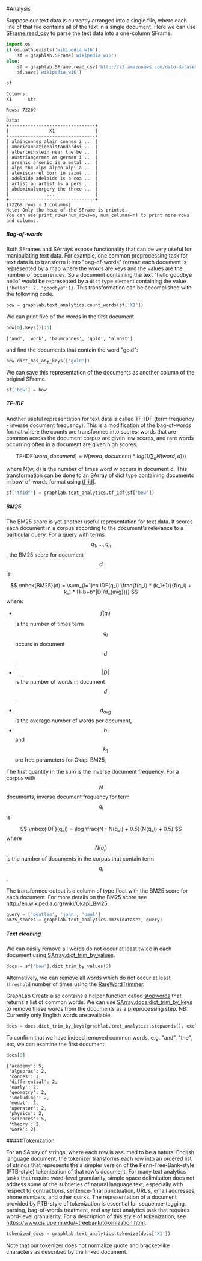 #Analysis

Suppose our text data is currently arranged into a single file, where each line
of that file contains all of the text in a single document. Here we can use
[SFrame.read_csv](https://dato.com/products/create/docs/generated/graphlab.SFrame.read_csv.html)
to parse the text data into a one-column SFrame.

```python
import os
if os.path.exists('wikipedia_w16'):
    sf = graphlab.SFrame('wikipedia_w16')
else:
    sf = graphlab.SFrame.read_csv('http://s3.amazonaws.com/dato-datasets/wikipedia/raw/w16.csv', header=False)
    sf.save('wikipedia_w16')
```

```python
sf
```
```
Columns:
X1      str

Rows: 72269

Data:
+--------------------------------+
|               X1               |
+--------------------------------+
| alainconnes alain connes i ... |
| americannationalstandardsi ... |
| alberteinstein near the be ... |
| austriangerman as german i ... |
| arsenic arsenic is a metal ... |
| alps the alps alpen alpi a ... |
| alexiscarrel born in saint ... |
| adelaide adelaide is a coa ... |
| artist an artist is a pers ... |
| abdominalsurgery the three ... |
|              ...               |
+--------------------------------+
[72269 rows x 1 columns]
Note: Only the head of the SFrame is printed.
You can use print_rows(num_rows=m, num_columns=n) to print more rows and columns.
```


##### Bag-of-words

Both SFrames and SArrays expose functionality that can be very useful for
manipulating text data. For example, one common preprocessing task for text
data is to transform it into "bag-of-words" format: each document is
represented by a map where the words are keys and the values are the number of
occurrences. So a document containing the text "hello goodbye hello" would be
represented by a ```dict``` type element containing the value ```{"hello": 2,
"goodbye":1}```. This transformation can be accomplished with the following
code.

```python
bow = graphlab.text_analytics.count_words(sf['X1'])
```

We can print five of the words in the first document

```python
bow[0].keys()[:5]
```
```
['and', 'work', 'baumconnes', 'gold', 'almost']
```

and find the documents that contain the word "gold":

```python
bow.dict_has_any_keys(['gold'])
```

We can save this representation of the documents as another column of the
original SFrame.

```python
sf['bow'] = bow
```

##### TF-IDF

Another useful representation for text data is called TF-IDF (term frequency -
inverse document frequency). This is a modification of the bag-of-words format
where the counts are transformed into scores: words that are common across the
document corpus are given low scores, and rare words occurring often in a
document are given high scores. 

$$ \mbox{TF-IDF}(word, document) = N(word, document) * log(1/\sum_d N(word, d))) $$

where N(w, d) is the number of times word w occurs in document d. This
transformation can be done to an SArray of dict type containing documents in
bow-of-words format using
[tf_idf](https://dato.com/products/create/docs/generated/graphlab.text_analytics.tf_idf.html).

```python
sf['tfidf'] = graphlab.text_analytics.tf_idf(sf['bow'])
```

#####  BM25

The BM25 score is yet another useful representation for text data. It scores
each document in a corpus according to the document's relevance to a particular
query. For a query with terms $$q_1, \ldots, q_n$$, the BM25 score for document $$d$$ is:
 
$$
    \mbox{BM25}(d) = \sum_{i=1}^n IDF(q_i) \frac{f(q_i) * (k_1+1)}{f(q_i) + k_1 * (1-b+b*|D|/d_{avg}))}
$$
where:
* $$f(q_i)$$ is the number of times term $$q_i$$ occurs in document $$d$$,
* $$|D|$$ is the number of words in document $$d$$,
* $$d_{avg}$$ is the average number of words per document,
* $$b$$ and $$k_1$$ are free parameters for Okapi BM25,

The first quantity in the sum is the inverse document frequency. For a corpus
with $$N$$ documents, inverse document frequency for term $$q_i$$ is:

$$
    \mbox{IDF}(q_i) = \log \frac{N - N(q_i) + 0.5}{N(q_i) + 0.5}
$$
where $$N(q_i)$$ is the number of documents in the corpus that contain term $$q_i$$.

The transformed output is a column of type float with the BM25 score for each
document. For more details on the BM25 score see
http://en.wikipedia.org/wiki/Okapi_BM25.

```python
query = ['beatles', 'john', 'paul']
bm25_scores = graphlab.text_analytics.bm25(dataset, query)
```
##### Text cleaning 

We can easily remove all words do not occur at least twice in each document
using [SArray.dict_trim_by_values](https://dato.com/products/create/docs/generated/graphlab.SArray.dict_trim_by_values.html).

```python
docs = sf['bow'].dict_trim_by_values(2)
```

Alternatively, we can remove all words which do not occur at least ```threshold```
number of times using the [RareWordTrimmer](../feature-engineering/word_trimmer.md).

GraphLab Create also contains a helper function called
[stopwords](https://dato.com/products/create/docs/generated/graphlab.text_analytics.stopwords.html?highlight=stopwords#graphlab.text_analytics.stopwords)
that returns a list of common words. We can use
[SArray.docs.dict_trim_by_keys](https://dato.com/products/create/docs/generated/graphlab.SArray.dict_trim_by_keys.html)
to remove these words from the documents as a preprocessing step. NB: Currently
only English words are available.


```python
docs = docs.dict_trim_by_keys(graphlab.text_analytics.stopwords(), exclude=True)
```

To confirm that we have indeed removed common words, e.g. "and", "the", etc, we
can examine the first document.

```python
docs[0]
```
```
{'academy': 5,
 'algebras': 2,
 'connes': 3,
 'differential': 2,
 'early': 2,
 'geometry': 2,
 'including': 2,
 'medal': 2,
 'operator': 2,
 'physics': 2,
 'sciences': 5,
 'theory': 2,
 'work': 2}
```

#####Tokenization

For an SArray of strings, where each row is assumed to be a natural English language document, the tokenizer transforms each row into an ordered list of strings that represents the a simpler version of the Penn-Tree-Bank-style (PTB-style) tokenization of that row's document. For many text analytics tasks that require word-level granularity, simple space delimitation does not address some of the subtleties of natural language text, especially with respect to contractions, sentence-final punctuation, URL's, email addresses, phone numbers, and other quirks. The representation of a document provided by PTB-style of tokenization is essential for sequence-tagging, parsing, bag-of-words treatment, and any text analytics task that requires word-level granularity. For a description of this style of tokenization, see https://www.cis.upenn.edu/~treebank/tokenization.html. 

```python
tokenized_docs = graphlab.text_analytics.tokenize(docs['X1'])
```
Note that our tokenizer does not normalize quote and bracket-like characters as described by the linked document.
